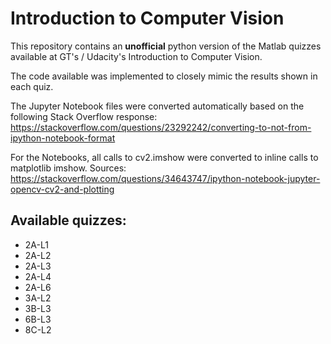 # Introduction to Computer Vision

This repository contains an **unofficial** python version of the Matlab quizzes available at GT's / Udacity's Introduction to Computer Vision.

The code available was implemented to closely mimic the results shown in each quiz.

The Jupyter Notebook files were converted automatically based on the following Stack Overflow response:
https://stackoverflow.com/questions/23292242/converting-to-not-from-ipython-notebook-format

For the Notebooks, all calls to cv2.imshow were converted to inline calls to matplotlib imshow. Sources:
https://stackoverflow.com/questions/34643747/ipython-notebook-jupyter-opencv-cv2-and-plotting


## Available quizzes:

* 2A-L1
* 2A-L2
* 2A-L3
* 2A-L4
* 2A-L6
* 3A-L2
* 3B-L3
* 6B-L3
* 8C-L2
